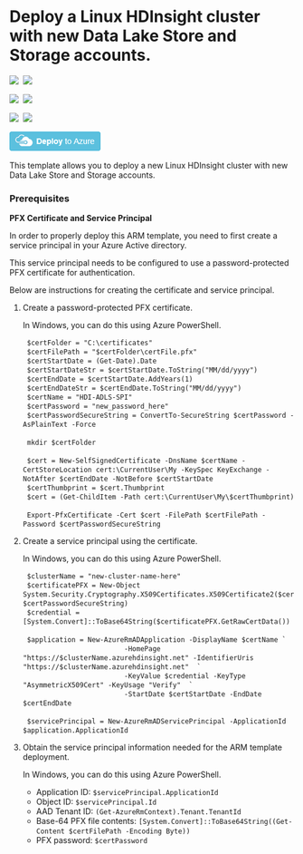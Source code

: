 # Deploy a Linux HDInsight cluster with new Data Lake Store and Storage accounts.

<IMG SRC="https://azurequickstartsservice.blob.core.windows.net/badges/201-hdinsight-datalake-store-azure-storage/PublicLastTestDate.svg" />&nbsp;
<IMG SRC="https://azurequickstartsservice.blob.core.windows.net/badges/201-hdinsight-datalake-store-azure-storage/PublicDeployment.svg" />&nbsp;

<IMG SRC="https://azurequickstartsservice.blob.core.windows.net/badges/201-hdinsight-datalake-store-azure-storage/FairfaxLastTestDate.svg" />&nbsp;
<IMG SRC="https://azurequickstartsservice.blob.core.windows.net/badges/201-hdinsight-datalake-store-azure-storage/FairfaxDeployment.svg" />&nbsp;

<IMG SRC="https://azurequickstartsservice.blob.core.windows.net/badges/201-hdinsight-datalake-store-azure-storage/BestPracticeResult.svg" />&nbsp;
<IMG SRC="https://azurequickstartsservice.blob.core.windows.net/badges/201-hdinsight-datalake-store-azure-storage/CredScanResult.svg" />&nbsp;

<a href="https://portal.azure.com/#create/Microsoft.Template/uri/https%3A%2F%2Fraw.githubusercontent.com%2FAzure%2Fazure-quickstart-templates%2Fmaster%2F201-hdinsight-datalake-store-azure-storage%2Fazuredeploy.json" target="_blank">
    <img src="https://raw.githubusercontent.com/Azure/azure-quickstart-templates/master/1-CONTRIBUTION-GUIDE/images/deploytoazure.png"/>
</a>

This template allows you to deploy a new Linux HDInsight cluster with new Data Lake Store and Storage accounts.

### Prerequisites ###

**PFX Certificate and Service Principal**

In order to properly deploy this ARM template, you need to first create a service principal in your Azure Active directory.

This service principal needs to be configured to use a password-protected PFX certificate for authentication.
 
Below are instructions for creating the certificate and service principal.

1. Create a password-protected PFX certificate.
   
    In Windows, you can do this using Azure PowerShell.
    
        $certFolder = "C:\certificates"
        $certFilePath = "$certFolder\certFile.pfx"
        $certStartDate = (Get-Date).Date
        $certStartDateStr = $certStartDate.ToString("MM/dd/yyyy")
        $certEndDate = $certStartDate.AddYears(1)
        $certEndDateStr = $certEndDate.ToString("MM/dd/yyyy")
        $certName = "HDI-ADLS-SPI"
        $certPassword = "new_password_here"
        $certPasswordSecureString = ConvertTo-SecureString $certPassword -AsPlainText -Force
        
        mkdir $certFolder
        
        $cert = New-SelfSignedCertificate -DnsName $certName -CertStoreLocation cert:\CurrentUser\My -KeySpec KeyExchange -NotAfter $certEndDate -NotBefore $certStartDate
        $certThumbprint = $cert.Thumbprint
        $cert = (Get-ChildItem -Path cert:\CurrentUser\My\$certThumbprint)
        
        Export-PfxCertificate -Cert $cert -FilePath $certFilePath -Password $certPasswordSecureString

2. Create a service principal using the certificate.

    In Windows, you can do this using Azure PowerShell.

        $clusterName = "new-cluster-name-here"
        $certificatePFX = New-Object System.Security.Cryptography.X509Certificates.X509Certificate2($certFilePath, $certPasswordSecureString)
        $credential = [System.Convert]::ToBase64String($certificatePFX.GetRawCertData())
        
        $application = New-AzureRmADApplication -DisplayName $certName `
                                -HomePage "https://$clusterName.azurehdinsight.net" -IdentifierUris "https://$clusterName.azurehdinsight.net"  `
                                -KeyValue $credential -KeyType "AsymmetricX509Cert" -KeyUsage "Verify"  `
                                -StartDate $certStartDate -EndDate $certEndDate
                                
        $servicePrincipal = New-AzureRmADServicePrincipal -ApplicationId $application.ApplicationId

3. Obtain the service principal information needed for the ARM template deployment.

    In Windows, you can do this using Azure PowerShell.

    * Application ID: ``$servicePrincipal.ApplicationId``
    * Object ID: ``$servicePrincipal.Id``
    * AAD Tenant ID: ``(Get-AzureRmContext).Tenant.TenantId``
    * Base-64 PFX file contents: ``[System.Convert]::ToBase64String((Get-Content $certFilePath -Encoding Byte))``
    * PFX password: ``$certPassword``


